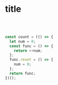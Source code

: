 <h1>title</h1>

<br/>
<br/>

```js
const count = (() => {
  let num = 0;
  const func = () => {
    return ++num;
  };
  func.reset = () => {
    num = 0;
  };
  return func;
})();
```
